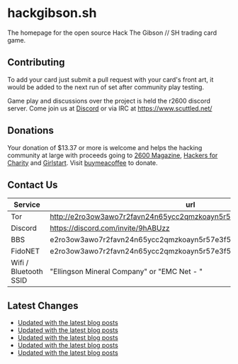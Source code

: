 # hackgibson.sh
The homepage for the open source Hack The Gibson // SH trading card game.


## Contributing

To add your card just submit a pull request with your card's front art, it would be added to the next run of set after community play testing.

Game play and discussions over the project is held the r2600 discord server. Come join us at [Discord](https://discord.com/invite/9hABUzz) or via IRC at https://www.scuttled.net/


## Donations

Your donation of $13.37 or more is welcome and helps the hacking community at large with proceeds going to [2600 Magazine](https://2600.com/), [Hackers for Charity](https://hackersforcharity.org) and [Girlstart](https://girlstart.org).  Visit [buymeacoffee](https://www.buymeacoffee.com/hackgibson.sh) to donate.


## Contact Us

Service | url
-|-
Tor | http://e2ro3ow3awo7r2favn24n65ycc2qmzkoayn5r57e3f56nvjwdcgg32ad.onion
Discord | https://discord.com/invite/9hABUzz
BBS | e2ro3ow3awo7r2favn24n65ycc2qmzkoayn5r57e3f56nvjwdcgg32ad.onion:23
FidoNET | e2ro3ow3awo7r2favn24n65ycc2qmzkoayn5r57e3f56nvjwdcgg32ad.onion:24554
Wifi / Bluetooth SSID | "Ellingson Mineral Company" or "EMC Net - <fidonet address>"

## Latest Changes
<!-- BLOG-POST-LIST:START -->
- [Updated with the latest blog posts](https://github.com/DFW2600/hackgibson.sh/commit/0e288e4f92323ffd151e5dcceb5de9d110033e3e)
- [Updated with the latest blog posts](https://github.com/DFW2600/hackgibson.sh/commit/a890bb8ed273714b2d2924cbd7d047aaec0ed88b)
- [Updated with the latest blog posts](https://github.com/DFW2600/hackgibson.sh/commit/05763becb535e093143927c73b31b7d5ff210a92)
- [Updated with the latest blog posts](https://github.com/DFW2600/hackgibson.sh/commit/4c5bb9c8f91040b327f4039f6a329e42587fa793)
- [Updated with the latest blog posts](https://github.com/DFW2600/hackgibson.sh/commit/a3861c604a277b3a7b0b0f163525b59d879705d2)
<!-- BLOG-POST-LIST:END -->

